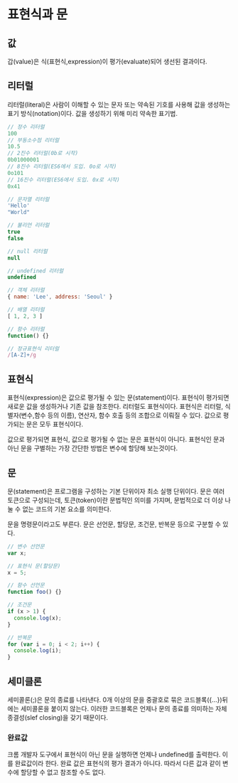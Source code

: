 # 표현식과 문

## 값

갑(value)은 식(표현식,expression)이 평가(evaluate)되어 생선된 결과이다.

## 리터럴

리터럴(literal)은 사람이 이해할 수 있는 문자 또는 약속된 기호를 사용해 값을 생성하는 표기 방식(notation)이다.
값을 생성하기 위해 미리 약속한 표기법.

```js
// 정수 리터럴
100
// 부동소수점 리터럴
10.5
// 2진수 리터럴(0b로 시작)
0b01000001
// 8진수 리터럴(ES6에서 도입. 0o로 시작)
0o101
// 16진수 리터럴(ES6에서 도입. 0x로 시작)
0x41

// 문자열 리터럴
'Hello'
"World"

// 불리언 리터럴
true
false

// null 리터럴
null

// undefined 리터럴
undefined

// 객체 리터럴
{ name: 'Lee', address: 'Seoul' }

// 배열 리터럴
[ 1, 2, 3 ]

// 함수 리터럴
function() {}

// 정규표현식 리터럴
/[A-Z]+/g
```

## 표현식

표현식(expression)은 값으로 평가될 수 있는 문(statement)이다. 표현식이 평가되면 새로운 값을 생성하거나 기존 값을 참조한다.
리터럴도 표현식이다.
표현식은 리터럴, 식별자(변수,함수 등의 이름), 연산자, 함수 호출 등의 조합으로 이뤄질 수 있다. 값으로 평가되는 문은 모두 표현식이다.

값으로 평가되면 표현식, 값으로 평가될 수 없는 문은 표현식이 아니다.
표현식인 문과 아닌 문을 구별하는 가장 간단한 방법은 변수에 할당해 보는것이다.

## 문

문(statement)은 프로그램을 구성하는 기본 단위이자 최소 실행 단위이다.
문은 여러 토큰으로 구성되는데, 토큰(token)이란 문법적인 의미를 가지며, 문법적으로 더 이상 나눌 수 없는 코드의 기본 요소를 의미한다.

문을 명령문이라고도 부른다.
문은 선언문, 할당문, 조건문, 반복문 등으로 구분할 수 있다.

```js
// 변수 선언문
var x;

// 표현식 문(할당문)
x = 5;

// 함수 선언문
function foo() {}

// 조건문
if (x > 1) {
  console.log(x);
}

// 반복문
for (var i = 0; i < 2; i++) {
  console.log(i);
}
```

## 세미클론

세미콜론(;)은 문의 종료를 나타낸다.
0개 이상의 문을 중괄호로 묶은 코드블록({...})뒤에는 세미콜론을 붙이지 않는다. 이러한 코드블록은 언제나 문의 종료를 의미하는 자체 종결성(slef closing)을 갖기 때문이다.

### 완료값

크롬 개발자 도구에서 표현식이 아닌 문을 실행하면 언제나 undefined를 출력한다. 이를 완료값이라 한다. 완료 값은 표현식의 평가 결과가 아니다. 따라서 다른 값과 같이 변수에 할당할 수 없고 참조할 수도 없다.
